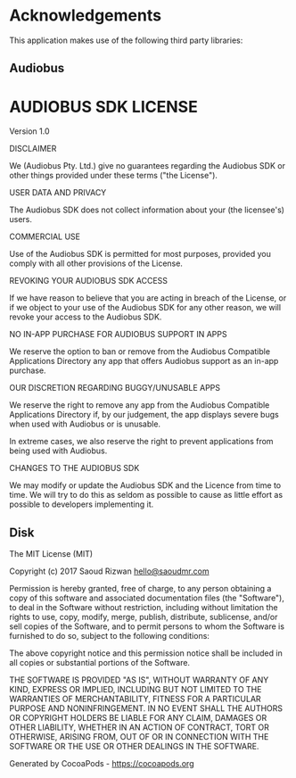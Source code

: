 # Acknowledgements
This application makes use of the following third party libraries:

## Audiobus

AUDIOBUS SDK LICENSE
====================

Version 1.0

DISCLAIMER

We (Audiobus Pty. Ltd.) give no guarantees regarding the Audiobus SDK 
or other things provided under these terms ("the License").

USER DATA AND PRIVACY

The Audiobus SDK does not collect information about your (the licensee's) 
users.

COMMERCIAL USE

Use of the Audiobus SDK is permitted for most purposes, provided you comply 
with all other provisions of the License.

REVOKING YOUR AUDIOBUS SDK ACCESS

If we have reason to believe that you are acting in breach of the License, 
or if we object to your use of the Audiobus SDK for any other reason, we 
will revoke your access to the Audiobus SDK.

NO IN-APP PURCHASE FOR AUDIOBUS SUPPORT IN APPS

We reserve the option to ban or remove from the Audiobus Compatible 
Applications Directory any app that offers Audiobus support as an in-app 
purchase.

OUR DISCRETION REGARDING BUGGY/UNUSABLE APPS

We reserve the right to remove any app from the Audiobus Compatible 
Applications Directory if, by our judgement, the app displays severe bugs 
when used with Audiobus or is unusable.

In extreme cases, we also reserve the right to prevent applications from 
being used with Audiobus.

CHANGES TO THE AUDIOBUS SDK

We may modify or update the Audiobus SDK and the Licence from time to 
time. We will try to do this as seldom as	possible to cause as little 
effort as possible to developers implementing it.


## Disk

The MIT License (MIT)

Copyright (c) 2017 Saoud Rizwan <hello@saoudmr.com>

Permission is hereby granted, free of charge, to any person obtaining a copy
of this software and associated documentation files (the "Software"), to deal
in the Software without restriction, including without limitation the rights
to use, copy, modify, merge, publish, distribute, sublicense, and/or sell
copies of the Software, and to permit persons to whom the Software is
furnished to do so, subject to the following conditions:

The above copyright notice and this permission notice shall be included in
all copies or substantial portions of the Software.

THE SOFTWARE IS PROVIDED "AS IS", WITHOUT WARRANTY OF ANY KIND, EXPRESS OR
IMPLIED, INCLUDING BUT NOT LIMITED TO THE WARRANTIES OF MERCHANTABILITY,
FITNESS FOR A PARTICULAR PURPOSE AND NONINFRINGEMENT. IN NO EVENT SHALL THE
AUTHORS OR COPYRIGHT HOLDERS BE LIABLE FOR ANY CLAIM, DAMAGES OR OTHER
LIABILITY, WHETHER IN AN ACTION OF CONTRACT, TORT OR OTHERWISE, ARISING FROM,
OUT OF OR IN CONNECTION WITH THE SOFTWARE OR THE USE OR OTHER DEALINGS IN
THE SOFTWARE.

Generated by CocoaPods - https://cocoapods.org
